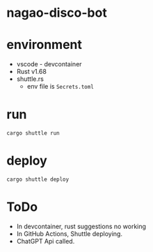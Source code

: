 # nagao-disco-bot

# environment
- vscode - devcontainer
- Rust v1.68
- shuttle.rs
  - env file is `Secrets.toml`

# run
`cargo shuttle run`

# deploy
`cargo shuttle deploy`

# ToDo
- In devcontainer, rust suggestions no working
- In GitHub Actions, Shuttle deploying.
- ChatGPT Api called.